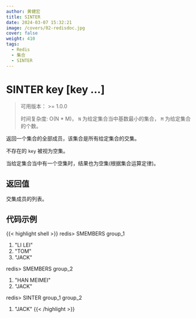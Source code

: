 ```yaml
---
author: 黄健宏
title: SINTER
date: 2024-03-07 15:32:21
image: /covers/02-redisdoc.jpg
cover: false
weight: 410
tags:
  - Redis
  - 集合
  - SINTER
---
```


# SINTER key [key …]

> 可用版本： >= 1.0.0
> 
> 时间复杂度: O(N * M)， `N` 为给定集合当中基数最小的集合， `M` 为给定集合的个数。

返回一个集合的全部成员，该集合是所有给定集合的交集。

不存在的 `key` 被视为空集。

当给定集合当中有一个空集时，结果也为空集(根据集合运算定律)。

## 返回值

交集成员的列表。

## 代码示例

{{< highlight shell >}}
redis> SMEMBERS group_1
1) "LI LEI"
2) "TOM"
3) "JACK"

redis> SMEMBERS group_2
1) "HAN MEIMEI"
2) "JACK"

redis> SINTER group_1 group_2
1) "JACK"
{{< /highlight >}}
